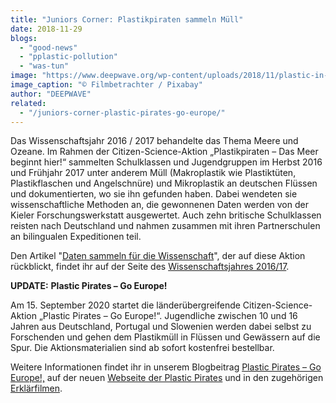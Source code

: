 ```yaml
---
title: "Juniors Corner: Plastikpiraten sammeln Müll"
date: 2018-11-29
blogs: 
  - "good-news"
  - "pplastic-pollution"
  - "was-tun"
image: "https://www.deepwave.org/wp-content/uploads/2018/11/plastic-in-the-river-4767327_1920.jpg"
image_caption: "© Filmbetrachter / Pixabay"
author: "DEEPWAVE"
related: 
  - "/juniors-corner-plastic-pirates-go-europe/"
---
```


Das Wissenschaftsjahr 2016 / 2017 behandelte das Thema Meere und Ozeane. Im Rahmen der Citizen-Science-Aktion „Plastikpiraten – Das Meer beginnt hier!“ sammelten Schulklassen und Jugendgruppen im Herbst 2016 und Frühjahr 2017 unter anderem Müll (Makroplastik wie Plastiktüten, Plastikflaschen und Angelschnüre) und Mikroplastik an deutschen Flüssen und dokumentierten, wo sie ihn gefunden haben. Dabei wendeten sie wissenschaftliche Methoden an, die gewonnenen Daten werden von der Kieler Forschungswerkstatt ausgewertet. Auch zehn britische Schulklassen reisten nach Deutschland und nahmen zusammen mit ihren Partnerschulen an bilingualen Expeditionen teil.

Den Artikel "[Daten sammeln für die Wissenschaft](https://www.wissenschaftsjahr.de/2016-17/mitmachen/junge-wissenschaftsinteressierte/plastikpiraten/mitmachen-sammeln-hochladen.html)", der auf diese Aktion rückblickt, findet ihr auf der Seite des [Wissenschaftsjahres 2016/17](https://www.wissenschaftsjahr.de/2016-17/index.html).

**UPDATE:** **Plastic Pirates – Go Europe!**

Am 15. September 2020 startet die länderübergreifende Citizen-Science-Aktion „Plastic Pirates – Go Europe!“. Jugendliche zwischen 10 und 16 Jahren aus Deutschland, Portugal und Slowenien werden dabei selbst zu Forschenden und gehen dem Plastikmüll in Flüssen und Gewässern auf die Spur. Die Aktionsmaterialien sind ab sofort kostenfrei bestellbar.

Weitere Informationen findet ihr in unserem Blogbeitrag [Plastic Pirates – Go Europe!,](https://www.deepwave.org/juniors-corner-plastic-pirates-go-europe/) auf der neuen [Webseite der Plastic Pirates](https://www.plastic-pirates.eu/de) und in den zugehörigen [Erklärfilmen](https://www.youtube.com/playlist?list=PLRCS6sCRjnO0G9ncf2JoThP3Sztww0yos).
